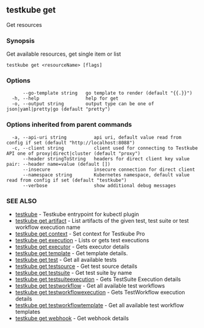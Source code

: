 <head>
  <meta name="docsearch:indexPrefix" content="reference-doc" />
</head>

## testkube get

Get resources

### Synopsis

Get available resources, get single item or list

```
testkube get <resourceName> [flags]
```

### Options

```
      --go-template string   go template to render (default "{{.}}")
  -h, --help                 help for get
  -o, --output string        output type can be one of json|yaml|pretty|go (default "pretty")
```

### Options inherited from parent commands

```
  -a, --api-uri string          api uri, default value read from config if set (default "http://localhost:8088")
  -c, --client string           client used for connecting to Testkube API one of proxy|direct|cluster (default "proxy")
      --header stringToString   headers for direct client key value pair: --header name=value (default [])
      --insecure                insecure connection for direct client
      --namespace string        Kubernetes namespace, default value read from config if set (default "testkube")
      --verbose                 show additional debug messages
```

### SEE ALSO

- [testkube](testkube.md) - Testkube entrypoint for kubectl plugin
- [testkube get artifact](testkube_get_artifact.md) - List artifacts of the given test, test suite or test workflow execution name
- [testkube get context](testkube_get_context.md) - Set context for Testkube Pro
- [testkube get execution](testkube_get_execution.md) - Lists or gets test executions
- [testkube get executor](testkube_get_executor.md) - Gets executor details
- [testkube get template](testkube_get_template.md) - Get template details.
- [testkube get test](testkube_get_test.md) - Get all available tests
- [testkube get testsource](testkube_get_testsource.md) - Get test source details
- [testkube get testsuite](testkube_get_testsuite.md) - Get test suite by name
- [testkube get testsuiteexecution](testkube_get_testsuiteexecution.md) - Gets TestSuite Execution details
- [testkube get testworkflow](testkube_get_testworkflow.md) - Get all available test workflows
- [testkube get testworkflowexecution](testkube_get_testworkflowexecution.md) - Gets TestWorkflow execution details
- [testkube get testworkflowtemplate](testkube_get_testworkflowtemplate.md) - Get all available test workflow templates
- [testkube get webhook](testkube_get_webhook.md) - Get webhook details
